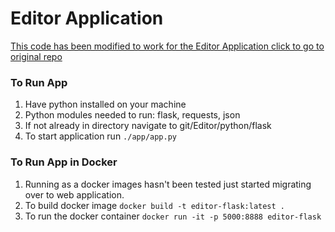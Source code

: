 # Editor Application

[This code has been modified to work for the Editor Application click to go to original repo](https://github.com/bhavaniravi/flask-tutorial/)

### To Run App
1. Have python installed on your machine
2. Python modules needed to run: flask, requests, json
3. If not already in directory navigate to git/Editor/python/flask
3. To start application run `./app/app.py`

### To Run App in Docker
1. Running as a docker images hasn't been tested just started migrating over to web application.
2. To build docker image `docker build -t editor-flask:latest .`
2. To run the docker container `docker run -it -p 5000:8888 editor-flask `

